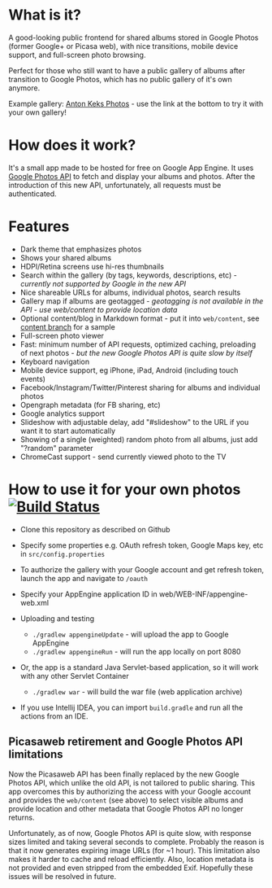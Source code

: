 What is it?
===========

A good-looking public frontend for shared albums stored in Google Photos (former Google+ or Picasa web), with nice transitions,
mobile device support, and full-screen photo browsing.

Perfect for those who still want to have a public gallery of albums after transition to Google Photos, which has no public
gallery of it's own anymore.

Example gallery: [Anton Keks Photos](https://photos.azib.net/) - use the link at the bottom to try it with your own gallery!

How does it work?
=================

It's a small app made to be hosted for free on Google App Engine.
It uses [Google Photos API](https://developers.google.com/photos/) to fetch and display your albums and photos. 
After the introduction of this new API, unfortunately, all requests must be authenticated.

Features
========

- Dark theme that emphasizes photos
- Shows your shared albums
- HDPI/Retina screens use hi-res thumbnails
- Search within the gallery (by tags, keywords, descriptions, etc) - *currently not supported by Google in the new API*
- Nice shareable URLs for albums, individual photos, search results
- Gallery map if albums are geotagged - *geotagging is not available in the API - use web/content to provide location data*
- Optional content/blog in Markdown format - put it into `web/content`, see [content branch](https://github.com/angryziber/picasa-gallery/tree/content) for a sample
- Full-screen photo viewer
- Fast: minimum number of API requests, optimized caching, preloading of next photos - *but the new Google Photos API is quite slow by itself*
- Keyboard navigation
- Mobile device support, eg iPhone, iPad, Android (including touch events)
- Facebook/Instagram/Twitter/Pinterest sharing for albums and individual photos
- Opengraph metadata (for FB sharing, etc)
- Google analytics support
- Slideshow with adjustable delay, add "#slideshow" to the URL if you want it to start automatically
- Showing of a single (weighted) random photo from all albums, just add "?random" parameter
- ChromeCast support - send currently viewed photo to the TV

How to use it for your own photos [![Build Status](https://travis-ci.org/angryziber/picasa-gallery.svg?branch=master)](https://travis-ci.org/angryziber/picasa-gallery)
=================================

- Clone this repository as described on Github
- Specify some properties e.g. OAuth refresh token, Google Maps key, etc in `src/config.properties`
- To authorize the gallery with your Google account and get refresh token, launch the app and navigate to `/oauth`
- Specify your AppEngine application ID in web/WEB-INF/appengine-web.xml
- Uploading and testing
  * `./gradlew appengineUpdate` - will upload the app to Google AppEngine
  * `./gradlew appengineRun` - will run the app locally on port 8080
- Or, the app is a standard Java Servlet-based application, so it will work with any other Servlet Container  
  * `./gradlew war` - will build the war file (web application archive)

- If you use Intellij IDEA, you can import `build.gradle` and run all the actions from an IDE. 

## Picasaweb retirement and Google Photos API limitations

Now the Picasaweb API has been finally replaced by the new Google Photos API, which unlike the old API,
is not tailored to public sharing. This app overcomes this by authorizing the access with your Google
account and provides the `web/content` (see above) to select visible albums and provide location and other metadata
that Google Photos API no longer returns.

Unfortunately, as of now, Google Photos API is quite slow, with response sizes limited and taking several seconds to complete.
Probably the reason is that it now generates expiring image URLs (for ~1 hour).
This limitation also makes it harder to cache and reload efficiently. Also, location metadata is not provided and even
stripped from the embedded Exif. Hopefully these issues will be resolved in future.
